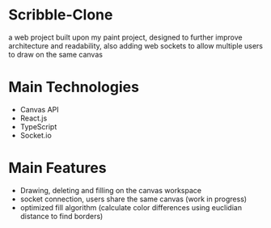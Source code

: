 # Scribble-Clone
  a web project built upon my paint project, designed to further improve architecture and readability, 
  also adding web sockets to allow multiple users to draw on the same canvas

# Main Technologies
  - Canvas API
  - React.js
  - TypeScript
  - Socket.io

# Main Features
  - Drawing, deleting and filling on the canvas workspace
  - socket connection, users share the same canvas (work in progress)
  - optimized fill algorithm (calculate color differences using euclidian distance to find borders)
    
